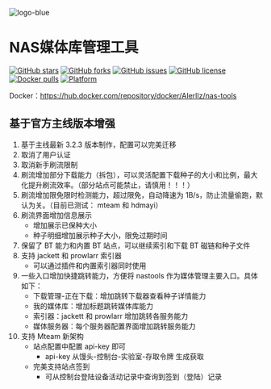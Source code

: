 ![logo-blue](https://user-images.githubusercontent.com/51039935/197520391-f35db354-6071-4c12-86ea-fc450f04bc85.png)
# NAS媒体库管理工具


[![GitHub stars](https://img.shields.io/github/stars/AIerlIz/nas-tools?style=plastic)](https://github.com/AIerlIz/nas-tools/stargazers)
[![GitHub forks](https://img.shields.io/github/forks/AIerlIz/nas-tools?style=plastic)](https://github.com/AIerlIz/nas-tools/network/members)
[![GitHub issues](https://img.shields.io/github/issues/AIerlIz/nas-tools?style=plastic)](https://github.com/AIerlIz/nas-tools/issues)
[![GitHub license](https://img.shields.io/github/license/AIerlIz/nas-tools?style=plastic)](https://github.com/AIerlIz/nas-tools/blob/master/LICENSE.md)
[![Docker pulls](https://img.shields.io/docker/pulls/AIerlIz/nas-tools?style=plastic)](https://hub.docker.com/r/AIerlIz/nas-tools)
[![Platform](https://img.shields.io/badge/platform-amd64/arm64-pink?style=plastic)](https://hub.docker.com/r/AIerlIz/nas-tools)

Docker：https://hub.docker.com/repository/docker/AIerlIz/nas-tools

## 基于官方主线版本增强
1. 基于主线最新 3.2.3 版本制作，配置可以完美迁移
1. 取消了用户认证
2. 取消新手刷流限制
1. 刷流增加部分下载能力（拆包），可以灵活配置下载种子的大小和比例，最大化提升刷流效率。（部分站点可能禁止，请慎用！！！）
2. 刷流增加限免限时检测能力，超过限免，自动降速为 1B/s，防止流量偷跑，默认为关。（目前已测试： mteam 和 hdmayi）
3. 刷流界面增加信息展示
   * 增加展示已保种大小
   * 种子明细增加展示种子大小，限免过期时间
3. 保留了 BT 能力和内置 BT 站点，可以继续索引和下载 BT 磁链和种子文件
4. 支持 jackett 和 prowlarr 索引器
   * 可以通过插件和内置索引器同时使用
5. 一些入口增加快捷跳转能力，方便将 nastools 作为媒体管理主要入口。具体如下：
   * 下载管理-正在下载：增加跳转下载器查看种子详情能力
   * 我的媒体库：增加标题跳转媒体库能力
   * 索引器：jackett 和 prowlarr 增加跳转各服务能力
   * 媒体服务器：每个服务器配置界面增加跳转服务能力
6. 支持 Mteam 新架构
   * 站点配置中配置 api-key 即可
     * api-key 从馒头-控制台-实验室-存取令牌 生成获取
   * 完美支持站点签到
     * 可从控制台登陆设备活动记录中查询到签到（登陆）记录
